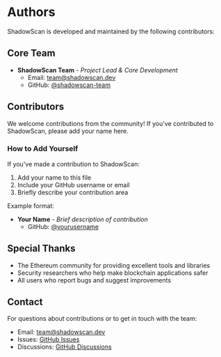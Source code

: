 # Authors

ShadowScan is developed and maintained by the following contributors:

## Core Team

- **ShadowScan Team** - *Project Lead & Core Development*
  - Email: team@shadowscan.dev
  - GitHub: [@shadowscan-team](https://github.com/shadowscan-team)

## Contributors

We welcome contributions from the community! If you've contributed to ShadowScan, please add your name here.

### How to Add Yourself

If you've made a contribution to ShadowScan:

1. Add your name to this file
2. Include your GitHub username or email
3. Briefly describe your contribution area

Example format:
- **Your Name** - *Brief description of contribution*
  - GitHub: [@yourusername](https://github.com/yourusername)

## Special Thanks

- The Ethereum community for providing excellent tools and libraries
- Security researchers who help make blockchain applications safer
- All users who report bugs and suggest improvements

## Contact

For questions about contributions or to get in touch with the team:
- Email: team@shadowscan.dev
- Issues: [GitHub Issues](https://github.com/yourusername/shadowscan/issues)
- Discussions: [GitHub Discussions](https://github.com/yourusername/shadowscan/discussions)
